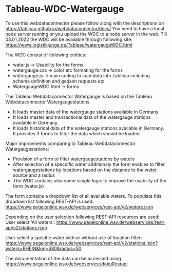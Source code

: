 # Tableau-WDC-Watergauge
To use this webdataconnector please follow along with the descriptions on https://tableau.github.io/webdataconnector/docs/
You need to have a local node server running or you upload the WDC to a node server in the web.
Till 03.01.2022 the WDC will be available through following site:
https://www.logistikjunge.de/Tableau/watergaugeWDC.html

The WDC consist of following entities:
- water.js -> Usability for the forms
- watergauge.css -> color etc formating for the forms
- watergauge.js -> main coding to load data into Tableau including schema definition and getjson requests etc
- WatergaugeWDC.html -> forms

The Tableau Webdataconnector Watergauge is based on the Tableau Webdataconnector Watergaugestations. 
- It loads master data of the watergauge stations available in Germany. 
- It loads master and transactional data of the watergauge stations available in Germany. 
- It loads historical data of the watergauge stations available in Germany. 
It provides 3 forms to filter the data which should be loaded.

Major improvments comparing to Tableau Webdataconnector Watergaugestations:
- Provision of a form to filter watergaugestations by waters
- After selection of a speccific water additionaly the form enables to filter watergaugestations by locations based on the distance to the water source and a radius
- The WDC contains also some simple logic to improve the usability of the form (water.js)

The form contains a dropdown list of all available waters.
To populate this dropdown list following REST-API is used:
https://www.pegelonline.wsv.de/webservices/rest-api/v2/waters.json

Depending on the user selection following REST-API resources are used:
User select 'All waters':  https://www.pegelonline.wsv.de/webservices/rest-api/v2/stations.json

User select a specific water with or without use of location filter:
https://www.pegelonline.wsv.de/webservices/rest-api/v2/stations.json?waters=RHEIN&km=680&radius=50

The documentation of the data can be accessed using 
https://www.pegelonline.wsv.de/webservice/dokuRestapi


